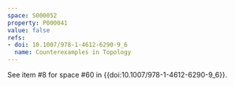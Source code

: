 ```yaml
---
space: S000052
property: P000041
value: false
refs:
- doi: 10.1007/978-1-4612-6290-9_6
  name: Counterexamples in Topology
---
```


See item #8 for space #60 in {{doi:10.1007/978-1-4612-6290-9_6}}.
